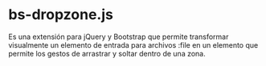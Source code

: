 # bs-dropzone.js
Es una extensión para jQuery y Bootstrap que permite transformar visualmente un elemento de entrada para archivos :file en un elemento que permite los gestos de arrastrar y soltar dentro de una zona.

